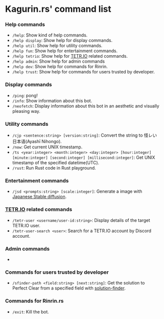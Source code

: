 # Kagurin.rs' command list

### Help commands
- `/help`: Show kind of help commands.
- `/help display`: Show help for display commands.
- `/help util`: Show help for utility commands.
- `/help fun`: Show help for entertainment commands.
- `/help tetrio`: Show help for [TETR.IO](https://tetr.io) related commands.
- `/help admin`: Show help for admin commands
- `/help dev`: Show help for commands for Rinrin.
- `/help trust`: Show help for commands for users trusted by developer.

### Display commands
- `/ping`: pong!
- `/info`: Show information about this bot.
- `/neofetch`: Display information about this bot in an aesthetic and visually pleasing way.

### Utility commands
- `/cjp <sentence:string> [version:string]`: Convert the string to 怪レい日本语(Ayashī Nihongo).
- `/now`: Get current UNIX timestamp.
- `/ts <year:integer> <month:integer> <day:integer> [hour:integer] [minute:integer] [second:integer] [millisecond:integer]`: Get UNIX timestamp of the specified datetime(UTC).
- `/rust`: Run Rust code in Rust playground.

### Entertainment commands
- `/jsd <prompts:string> [scale:integer]`: Generate a image with [Japanese Stable diffusion](https://github.com/rinnakk/japanese-stable-diffusion).

### [TETR.IO](https://tetr.io) related commands
- `/tetr-user <username/user-id:string>`: Display details of the target TETR.IO user.
- `/tetr-user-search <user>`: Search for a TETR.IO account by Discord account.

### Admin commands
-

### Commands for users trusted by developer
- `/sfinder-path <field:string> [next:string]`: Get the solution to Perfect Clear from a specified field with [solution-finder](https://github.com/knewjade/solution-finder).

### Commands for Rinrin.rs
- `/exit`: Kill the bot.

<!--
### Display commands
- `kgrs!profile [UserID:int]`: display details of the target user.  
if no arguments are passed, display the those of the user who called the command.
- `kgrs!avatar [UserID:int]`: display the target user's icon.  
if no arguments are passed, display the those of the user who called the command.
- `kgrs!server_info [ServerID:int]`: display details of the target server.  
if no arguments are passed,display the those of the server where called the command.
- `kgrs!sky`: display the next daily reset time of Sky:CotL.
- `kgrs!invite`: show invitation URL for this bot.

### Utility commands
- `kgrs!uuid [HowMany:int] [IsUppercase:bool]`: generate UUID(s)

### Entertainment commands
- `kgrs!gtb`: traditional Onion-Garlic-Burrito random

### [TETR.IO](https://tetr.io) related commands
- `kgrs!tetr-user <user:str>`: display details of the target TETR.IO user.

### Administrator commands
-

### Commands for people trusted by developer
- `kgrs!set_activity <ActivityType:ACTIVITY-TYPE> <content:str>`: change Kagurin'rs's activity.  
argument `ACTIVITY-TYPE` is one of `playing`, `listening`, `watching`, `competing` -->
